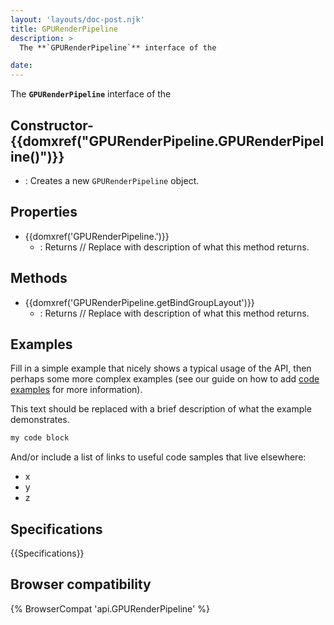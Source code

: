 ```yaml
---
layout: 'layouts/doc-post.njk'
title: GPURenderPipeline
description: >
  The **`GPURenderPipeline`** interface of the  

date: 
---
```


The **`GPURenderPipeline`** interface of the  





 ## Constructor- {{domxref("GPURenderPipeline.GPURenderPipeline()")}}
  - : Creates a new `GPURenderPipeline` object.



## Properties

- {{domxref('GPURenderPipeline.')}}
  - : Returns // Replace with description of what this method returns.

## Methods

- {{domxref('GPURenderPipeline.getBindGroupLayout')}}
  - : Returns // Replace with description of what this method returns.



## Examples

Fill in a simple example that nicely shows a typical usage of the API, then perhaps some more complex examples (see our guide on how to add [code examples](/en-US/docs/MDN/Contribute/Structures/Code_examples) for more information).

This text should be replaced with a brief description of what the example demonstrates.

```js
my code block
```

And/or include a list of links to useful code samples that live elsewhere:

*   x
*   y
*   z

## Specifications

{{Specifications}}

## Browser compatibility

{% BrowserCompat 'api.GPURenderPipeline' %}

